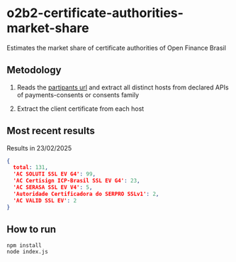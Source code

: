 # o2b2-certificate-authorities-market-share
Estimates the market share of certificate authorities of Open Finance Brasil

## Metodology
1) Reads the [partipants url](https://data.directory.openbankingbrasil.org.br/participants) and extract all distinct hosts from declared APIs of payments-consents or consents family

2) Extract the client certificate from each host


## Most recent results

Results in 23/02/2025
```json
{
  total: 131,
  'AC SOLUTI SSL EV G4': 99,
  'AC Certisign ICP-Brasil SSL EV G4': 23,
  'AC SERASA SSL EV V4': 5,
  'Autoridade Certificadora do SERPRO SSLv1': 2,
  'AC VALID SSL EV': 2
}
```

## How to run
```
npm install
node index.js
```